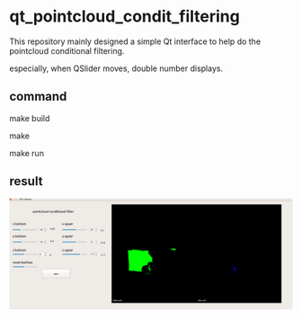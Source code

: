# qt_pointcloud_condit_filtering
This repository mainly designed a simple Qt interface to help do the pointcloud conditional filtering.

especially, when QSlider moves, double number displays.
## command
make build

make

make run

## result
![image](https://github.com/Coldplayplay/qt_pointcloud_condit_filtering/blob/master/images/qt_condi_filter.png)

